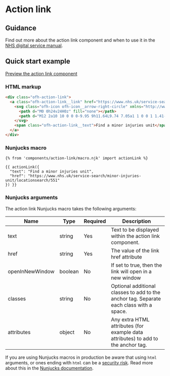 # Action link

## Guidance

Find out more about the action link component and when to use it in the [NHS digital service manual](https://service-manual.nhs.uk/design-system/components/action-link).

## Quick start example

[Preview the action link component](https://ourfuturehealth.github.io/design-system-toolkit/components/action-link/index.html)

### HTML markup

```html
<div class="ofh-action-link">
  <a class="ofh-action-link__link" href="https://www.nhs.uk/service-search/minor-injuries-unit/locationsearch/551">
    <svg class="ofh-icon ofh-icon__arrow-right-circle" xmlns="http://www.w3.org/2000/svg" viewBox="0 0 24 24" aria-hidden="true" width="36" height="36">
      <path d="M0 0h24v24H0z" fill="none"></path>
      <path d="M12 2a10 10 0 0 0-9.95 9h11.64L9.74 7.05a1 1 0 0 1 1.41-1.41l5.66 5.65a1 1 0 0 1 0 1.42l-5.66 5.65a1 1 0 0 1-1.41 0 1 1 0 0 1 0-1.41L13.69 13H2.05A10 10 0 1 0 12 2z"></path>
    </svg>
    <span class="ofh-action-link__text">Find a minor injuries unit</span>
  </a>
</div>
```

### Nunjucks macro

```
{% from 'components/action-link/macro.njk' import actionLink %}

{{ actionLink({
  "text": "Find a minor injuries unit",
  "href": "https://www.nhs.uk/service-search/minor-injuries-unit/locationsearch/551"
}) }}
```

### Nunjucks arguments

The action link Nunjucks macro takes the following arguments:

| Name             | Type     | Required  | Description |
| -----------------|----------|-----------|-------------|
| text             | string   | Yes       | Text to be displayed within the action link component. |
| href             | string   | Yes       | The value of the link href attribute |
| openInNewWindow  | boolean  | No        | If set to true, then the link will open in a new window |
| classes          | string   | No        | Optional additional classes to add to the anchor tag. Separate each class with a space. |
| attributes       | object   | No        | Any extra HTML attributes (for example data attributes) to add to the anchor tag. |

If you are using Nunjucks macros in production be aware that using `html` arguments, or ones ending with `html` can be a [security risk](https://developer.mozilla.org/en-US/docs/Glossary/Cross-site_scripting). Read more about this in the [Nunjucks documentation](https://mozilla.github.io/nunjucks/api.html#user-defined-templates-warning).
